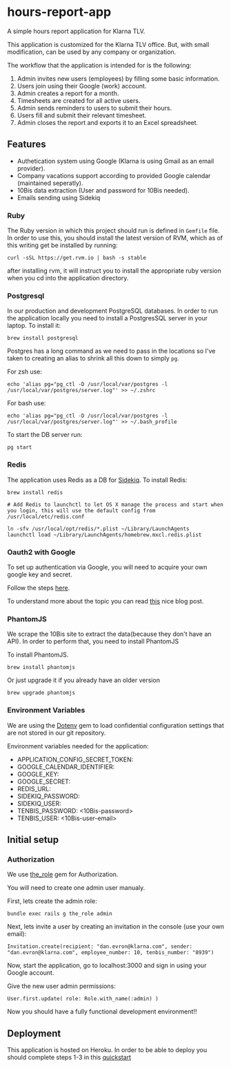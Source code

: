hours-report-app
================

A simple hours report application for Klarna TLV.

This application is customized for the Klarna TLV office. But, with small modification, can be used by any company or organization.

The workflow that the application is intended for is the following:

1. Admin invites new users (employees) by filling some basic information.
2. Users join using their Google (work) account.
3. Admin creates a report for a month.
4. Timesheets are created for all active users.
5. Admin sends reminders to users to submit their hours.
6. Users fill and submit their relevant timesheet.
7. Admin closes the report and exports it to an Excel spreadsheet.



## Features

* Authetication system using Google (Klarna is using Gmail as an email provider).
* Company vacations support according to provided Google calendar (maintained seperatly).
* 10Bis data extraction (User and password for 10Bis needed).
* Emails sending using Sidekiq


### Ruby

The Ruby version in which this project should run is defined in `Gemfile` file. In order to use this, you should
install the latest version of RVM, which as of this writing get be installed by running:

    curl -sSL https://get.rvm.io | bash -s stable

after installing rvm, it will instruct you to install the appropriate ruby version when you cd into the application directory.

### Postgresql


In our production and development PostgreSQL databases. In order to run the application locally you need to install a PostgresSQL server in your laptop. To install it:

    brew install postgresql

Postgres has a long command as we need to pass in the locations so I've taken to creating an alias to shrink all this down to simply `pg`.

For zsh use:

    echo 'alias pg="pg_ctl -D /usr/local/var/postgres -l /usr/local/var/postgres/server.log"' >> ~/.zshrc

For bash use:

    echo 'alias pg="pg_ctl -D /usr/local/var/postgres -l /usr/local/var/postgres/server.log"' >> ~/.bash_profile

To start the DB server run:

    pg start

### Redis

The application uses Redis as a DB for [Sidekiq](http://sidekiq.org/).
To install Redis:

	brew install redis

	# Add Redis to launchctl to let OS X manage the process and start when you login, this will use the default config from /usr/local/etc/redis.conf

	ln -sfv /usr/local/opt/redis/*.plist ~/Library/LaunchAgents
	launchctl load ~/Library/LaunchAgents/homebrew.mxcl.redis.plist

### Oauth2 with Google

To set up authentication via Google, you will need to acquire your own google key and secret.

Follow the steps [here](http://edralph.wordpress.com/2012/04/14/omniauth-google-oauth2-strategy-google-key-and-secret/).

To understand more about the topic you can read [this](http://blog.myitcv.org.uk/2013/02/19/omniauth-google-oauth2-example.html) nice blog post.

### PhantomJS

We scrape the 10Bis site to extract the data(because they don't have an API).
In order to perform that, you need to install PhantomJS

To install PhantomJS.

    brew install phantomjs

Or just upgrade it if you already have an older version

    brew upgrade phantomjs

### Environment Variables

We are using the [Dotenv](https://github.com/bkeepers/dotenv) gem to load confidential configuration settings that are not stored in our git repository.

Environment variables needed for the application:

* APPLICATION_CONFIG_SECRET_TOKEN: <your-secret-token>
* GOOGLE_CALENDAR_IDENTIFIER: <identifier-for-the-company-vacations>
* GOOGLE_KEY: <application-key-for-google-omniauth>
* GOOGLE_SECRET: <application-key-for-google-omniauth>
* REDIS_URL: <url-to-redis>
* SIDEKIQ_PASSWORD: <sidekiq-ui-password>
* SIDEKIQ_USER: <sidekiq-ui-username>
* TENBIS_PASSWORD: <10Bis-password>
* TENBIS_USER: <10Bis-user-email>

## Initial setup

### Authorization

We use [the_role](https://github.com/the-teacher/the_role) gem for Authorization.

You will need to create one admin user manualy.

First, lets create the admin role:

	bundle exec rails g the_role admin

Next, lets invite a user by creating an invitation in the console (use your own email):

	Invitation.create(recipient: "dan.evron@klarna.com", sender: "dan.evron@klarna.com", employee_number: 10, tenbis_number: "8939")

Now, start the application, go to localhost:3000 and sign in using your Google account.

Give the new user admin permissions:

	User.first.update( role: Role.with_name(:admin) )

Now you should have a fully functional development environment!!

## Deployment

This application is hosted on Heroku.
In order to be able to deploy you should complete steps 1-3 in this [quickstart](https://devcenter.heroku.com/articles/quickstart)